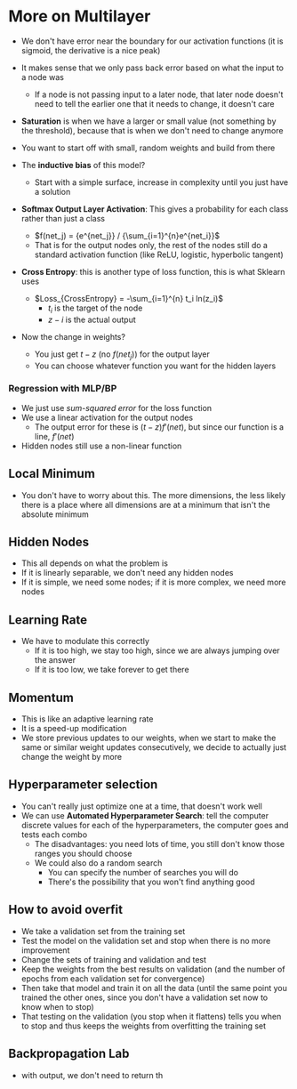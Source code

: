 # More on Multilayer

- We don't have error near the boundary for our activation functions (it is sigmoid, the derivative is a nice peak)
- It makes sense that we only pass back error based on what the input to a node was
    - If a node is not passing input to a later node, that later node doesn't need to tell the earlier one that it needs to change, it doesn't care
- <b>Saturation</b> is when we have a larger or small value (not something by the threshold), because that is when we don't need to change anymore
- You want to start off with small, random weights and build from there
- The <b>inductive bias</b> of this model?
    - Start with a simple surface, increase in complexity until you just have a solution

- <b>Softmax Output Layer Activation</b>: This gives a probability for each class rather than just a class
    - $f(net_j) = {e^{net_j}} / {\sum_{i=1}^{n}e^{net_i}}$
    - That is for the output nodes only, the rest of the nodes still do a standard activation function (like ReLU, logistic, hyperbolic tangent)
- <b>Cross Entropy</b>: this is another type of loss function, this is what Sklearn uses
    - $Loss_{CrossEntropy} = -\sum_{i=1}^{n} t_i ln(z_i)$
        - $t_i$ is the target of the node
        - $z-i$ is the actual output
- Now the change in weights?
    - You just get $t-z$ (no $f(net_j)$) for the output layer
    - You can choose whatever function you want for the hidden layers

### Regression with MLP/BP

- We just use <i>sum-squared error</i> for the loss function
- We use a linear activation for the output nodes
    - The output error for these is $(t-z)f'(net)$, but since our function is a line, $f'(net)$
- Hidden nodes still use a non-linear function

## Local Minimum

- You don't have to worry about this. The more dimensions, the less likely there is a place where all dimensions are at a minimum that isn't the absolute minimum

## Hidden Nodes

- This all depends on what the problem is
- If it is linearly separable, we don't need any hidden nodes
- If it is simple, we need some nodes; if it is more complex, we need more nodes

## Learning Rate

- We have to modulate this correctly
    - If it is too high, we stay too high, since we are always jumping over the answer
    - If it is too low, we take forever to get there

## Momentum

- This is like an adaptive learning rate
- It is a speed-up modification
- We store previous updates to our weights, when we start to make the same or similar weight updates consecutively, we decide to actually just change the weight by more

## Hyperparameter selection

- You can't really just optimize one at a time, that doesn't work well
- We can use <b>Automated Hyperparameter Search</b>: tell the computer discrete values for each of the hyperparameters, the computer goes and tests each combo
    - The disadvantages: you need lots of time, you still don't know those ranges you should choose
    - We could also do a random search
        - You can specify the number of searches you will do
        - There's the possibility that you won't find anything good

## How to avoid overfit

- We take a validation set from the training set
- Test the model on the validation set and stop when there is no more improvement
- Change the sets of training and validation and test
- Keep the weights from the best results on validation (and the number of epochs from each validation set for convergence)
- Then take that model and train it on all the data (until the same point you trained the other ones, since you don't have a validation set now to know when to stop)
- That testing on the validation (you stop when it flattens) tells you when to stop and thus keeps the weights from overfitting the training set

## Backpropagation Lab

- with output, we don't need to return th
